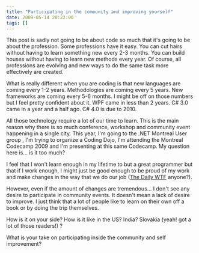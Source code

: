 ```yaml
---
title: "Participating in the community and improving yourself"
date: 2009-05-14 20:22:00
tags: []
---
```


This post is sadly not going to be about code so much that it's going to be about the profession. Some professions have it easy. You can cut hairs without having to learn something new every 2-3 months. You can build houses without having to learn new methods every year. Of course, all professions are evolving and new ways to do the same task more effectively are created.

What is really different when you are coding is that new languages are coming every 1-2 years. Methodologies are coming every 5 years. New frameworks are coming every 5-6 months. I might be off on those numbers but I feel pretty confident about it. WPF came in less than 2 years. C# 3.0 came in a year and a half ago. C# 4.0 is due to 2010.

All those technology require a lot of our time to learn. This is the main reason why there is so much conference, workshop and community event happening in a single city. This year, I'm going to the .NET Montreal User group , I'm trying to organize a Coding Dojo, I'm attending the Montreal Codecamp 2009 and I'm presenting at this same Codecamp. My question here is... is it too much?

I feel that I won't learn enough in my lifetime to but a great programmer but that if I work enough, I might just be good enough to be proud of my work and make changes in the way that we do our job ([The Daily WTF](http://thedailywtf.com/) anyone?).

However, even if the amount of changes are tremendous... I don't see any desire to participate in community events. It doesn't mean a lack of desire to improve. I just think that a lot of people like to learn on their own off a book or by doing the trip themselves.

How is it on your side? How is it like in the US? India? Slovakia (yeah! got a lot of those readers!) ?

What is your take on participating inside the community and self improvement?